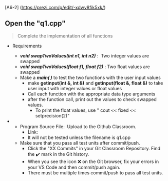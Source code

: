 [A6-2] (https://prezi.com/p/edit/-xdwv8fik5xk/)

<!--
## ![A6-2](https://nimbus-screenshots.s3.amazonaws.com/s/4f4a634adf0c7c85fc178d5c682b7302.png) -->

## Open the "q1.cpp"

> Complete the implementation of all functions

- Requirements

  - _**void swapTwoValues(int n1, int n2)**_ :  Two integer values are swapped
  - _**void swapTwoValues(float f1, float f2)**_ : Two float values are swapped
  - Make a _**main( )**_ to test the two functions with the user input values
    - make **getinput(int &, int &)** and **getinput(float &, float &)** to take user input with integer values or float values
    - Call each function with the appropriate data type arguments
    - after the function call, print out the values to check swapped values.
      - To print the float values, use " cout << fixed << setprecision(2)"

- - Program Source File:  Upload to the Github Classroom.
    - Link:
    - It will not be tested unless the filename is q1.cpp
  - Make sure that you pass all test units after commit/push.
    - Click the "XX Commits" in your Git Classroom Repository. Find the ✔️ mark in the Git history.
    - When you see the icon ❌ on the Git browser, fix your errors in your VS Code and then commit/push again.
    - There must be multiple times commit/push to pass all test units.

